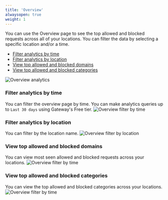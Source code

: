 ```yaml
---
title: 'Overview'
alwaysopen: true
weight: 1
---
```


You can use the Overview page to see the top allowed and blocked requests across all of your locations. You can filter the data by selecting a specific location and/or a time.

- [Filter analytics by time](#filter-analytics-by-time)
- [Filter analytics by location](#filter-analytics-by-location)
- [View top allowed and blocked domains](#view-top-allowed-and-blocked-domains)
- [View top allowed and blocked categories](#view-top-allowed-and-blocked-categories)

![Overview analytics](/media/gateway-dash-overview-page.png)

### Filter analytics by time

You can filter the overview page by time. You can make analytics queries up to `Last 30 days` using Gateway's Free tier.
![Overview filter by time](/media/gateway-dash-filter-by-time.png)

### Filter analytics by location

You can filter by the location name.
![Overview filter by location](/media/gateway-dash-filter-by-location.png)

### View top allowed and blocked domains

You can view most seen allowed and blocked requests across your locations.
![Overview filter by time](/media/gateway-dash-top-allowed-and-blocked-requests.png)

### View top allowed and blocked categories

You can view the top allowed and blocked categories across your locations.
![Overview filter by time](/media/gateway-dash-top-categories.png)
